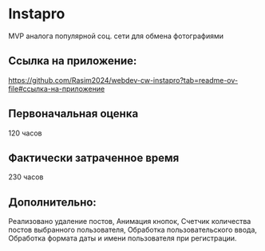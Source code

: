 # Instapro

MVP аналога популярной соц. сети для обмена фотографиями

## Ссылка на приложение:

https://github.com/Rasim2024/webdev-cw-instapro?tab=readme-ov-file#ссылка-на-приложение

## Первоначальная оценка

120 часов

## Фактически затраченное время

230 часов

## Дополнительно:

Реализовано удаление постов,
Анимация кнопок,
Счетчик количества постов выбранного пользователя,
Обработка пользовательского ввода,
Обработка формата даты и имени пользователя при регистрации.

